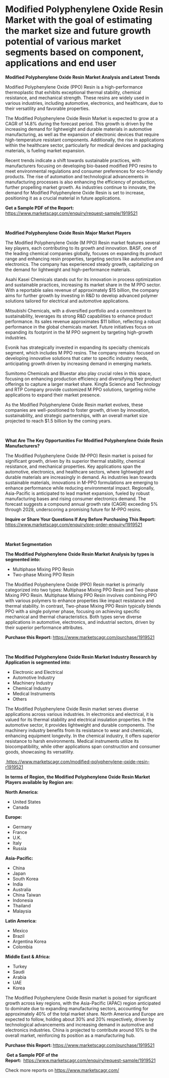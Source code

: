 <p><h1>Modified Polyphenylene Oxide Resin Market with the goal of estimating the market size and future growth potential of various market segments based on component, applications and end user</h1></p><p><strong>Modified Polyphenylene Oxide Resin Market Analysis and Latest Trends</strong></p>
<p><p>Modified Polyphenylene Oxide (PPO) Resin is a high-performance thermoplastic that exhibits exceptional thermal stability, chemical resistance, and mechanical strength. These resins are widely used in various industries, including automotive, electronics, and healthcare, due to their versatility and favorable properties. </p><p>The Modified Polyphenylene Oxide Resin Market is expected to grow at a CAGR of 14.8% during the forecast period. This growth is driven by the increasing demand for lightweight and durable materials in automotive manufacturing, as well as the expansion of electronic devices that require high-temperature resistant components. Additionally, the rise in applications within the healthcare sector, particularly for medical devices and packaging materials, is fueling market expansion.</p><p>Recent trends indicate a shift towards sustainable practices, with manufacturers focusing on developing bio-based modified PPO resins to meet environmental regulations and consumer preferences for eco-friendly products. The rise of automation and technological advancements in manufacturing processes is also enhancing the efficiency of production, further propelling market growth. As industries continue to innovate, the demand for Modified Polyphenylene Oxide Resin is set to increase, positioning it as a crucial material in future applications.</p></p>
<p><strong>Get a Sample PDF of the Report:&nbsp;</strong> <a href="https://www.marketscagr.com/enquiry/request-sample/1919521?utm_campaign=1905&utm_medium=2&utm_source=Github&utm_content=ia&utm_term=03042025&utm_id=modified-polyphenylene-oxide-resin">https://www.marketscagr.com/enquiry/request-sample/1919521</a></p>
<p>&nbsp;</p>
<p><strong>Modified Polyphenylene Oxide Resin Major Market Players</strong></p>
<p><p>The Modified Polyphenylene Oxide (M PPO) Resin market features several key players, each contributing to its growth and innovation. BASF, one of the leading chemical companies globally, focuses on expanding its product range and enhancing resin properties, targeting sectors like automotive and electronics. The company has experienced steady growth, capitalizing on the demand for lightweight and high-performance materials.</p><p>Asahi Kasei Chemicals stands out for its innovation in process optimization and sustainable practices, increasing its market share in the M PPO sector. With a reportable sales revenue of approximately $15 billion, the company aims for further growth by investing in R&D to develop advanced polymer solutions tailored for electrical and automotive applications.</p><p>Mitsubishi Chemicals, with a diversified portfolio and a commitment to sustainability, leverages its strong R&D capabilities to enhance product performance. Its sales revenue approximates $11 billion, reflecting a robust performance in the global chemicals market. Future initiatives focus on expanding its footprint in the M PPO segment by targeting high-growth industries.</p><p>Evonik has strategically invested in expanding its specialty chemicals segment, which includes M PPO resins. The company remains focused on developing innovative solutions that cater to specific industry needs, anticipating growth driven by increasing demand in emerging markets.</p><p>Sumitomo Chemicals and Bluestar also play crucial roles in this space, focusing on enhancing production efficiency and diversifying their product offerings to capture a larger market share. Kingfa Science and Technology and RTP Company provide customized M PPO solutions, targeting niche applications to expand their market presence.</p><p>As the Modified Polyphenylene Oxide Resin market evolves, these companies are well-positioned to foster growth, driven by innovation, sustainability, and strategic partnerships, with an overall market size projected to reach $1.5 billion by the coming years.</p></p>
<p>&nbsp;</p>
<p><strong>What Are The Key Opportunities For Modified Polyphenylene Oxide Resin Manufacturers?</strong></p>
<p><p>The Modified Polyphenylene Oxide (M-PPO) Resin market is poised for significant growth, driven by its superior thermal stability, chemical resistance, and mechanical properties. Key applications span the automotive, electronics, and healthcare sectors, where lightweight and durable materials are increasingly in demand. As industries lean towards sustainable materials, innovations in M-PPO formulations are emerging to enhance performance while reducing environmental impact. Regionally, Asia-Pacific is anticipated to lead market expansion, fueled by robust manufacturing bases and rising consumer electronics demand. The forecast suggests a compound annual growth rate (CAGR) exceeding 5% through 2028, underscoring a promising future for M-PPO resins.</p></p>
<p><strong>Inquire or Share Your Questions If Any Before Purchasing This Report:</strong> <a href="https://www.marketscagr.com/enquiry/pre-order-enquiry/1919521?utm_campaign=1905&utm_medium=2&utm_source=Github&utm_content=ia&utm_term=03042025&utm_id=modified-polyphenylene-oxide-resin">https://www.marketscagr.com/enquiry/pre-order-enquiry/1919521</a></p>
<p>&nbsp;</p>
<p><strong>Market Segmentation</strong></p>
<p><strong>The Modified Polyphenylene Oxide Resin Market Analysis by types is segmented into:</strong></p>
<p><ul><li>Multiphase Mixing PPO Resin</li><li>Two-phase Mixing PPO Resin</li></ul></p>
<p><p>The Modified Polyphenylene Oxide (PPO) Resin market is primarily categorized into two types: Multiphase Mixing PPO Resin and Two-phase Mixing PPO Resin. Multiphase Mixing PPO Resin involves combining PPO with various polymers to enhance properties like impact resistance and thermal stability. In contrast, Two-phase Mixing PPO Resin typically blends PPO with a single polymer phase, focusing on achieving specific mechanical and thermal characteristics. Both types serve diverse applications in automotive, electronics, and industrial sectors, driven by their superior performance attributes.</p></p>
<p><strong>Purchase this Report:&nbsp;</strong><a href="https://www.marketscagr.com/purchase/1919521?utm_campaign=1905&utm_medium=2&utm_source=Github&utm_content=ia&utm_term=03042025&utm_id=modified-polyphenylene-oxide-resin">https://www.marketscagr.com/purchase/1919521</a></p>
<p>&nbsp;</p>
<p><strong>The Modified Polyphenylene Oxide Resin Market Industry Research by Application is segmented into:</strong></p>
<p><ul><li>Electronic and Electrical</li><li>Automotive Industry</li><li>Machinery Industry</li><li>Chemical Industry</li><li>Medical Instruments</li><li>Others</li></ul></p>
<p><p>The Modified Polyphenylene Oxide Resin market serves diverse applications across various industries. In electronics and electrical, it is valued for its thermal stability and electrical insulation properties. In the automotive sector, it provides lightweight and durable components. The machinery industry benefits from its resistance to wear and chemicals, enhancing equipment longevity. In the chemical industry, it offers superior resistance to harsh environments. Medical instruments utilize its biocompatibility, while other applications span construction and consumer goods, showcasing its versatility.</p></p>
<p><a href="https://www.marketscagr.com/modified-polyphenylene-oxide-resin-r1919521?utm_campaign=1905&utm_medium=2&utm_source=Github&utm_content=ia&utm_term=03042025&utm_id=modified-polyphenylene-oxide-resin">&nbsp;https://www.marketscagr.com/modified-polyphenylene-oxide-resin-r1919521</a></p>
<p><strong>In terms of Region, the Modified Polyphenylene Oxide Resin Market Players available by Region are:</strong></p>
<p>
    <p> <strong> North America: </strong>
        <ul>
            <li>United States</li>
            <li>Canada</li>
        </ul>
        </p> 
    <p> <strong> Europe: </strong>
        <ul>
            <li>Germany</li>
            <li>France</li>
            <li>U.K.</li>
            <li>Italy</li>
            <li>Russia</li>
        </ul>
        </p> 
    <p> <strong> Asia-Pacific: </strong>
        <ul>
            <li>China</li>
            <li>Japan</li>
            <li>South Korea</li>
            <li>India</li>
            <li>Australia</li>
            <li>China Taiwan</li>
            <li>Indonesia</li>
            <li>Thailand</li>
            <li>Malaysia</li>
        </ul>
        </p> 
    <p> <strong> Latin America: </strong>
        <ul>
            <li>Mexico</li>
            <li>Brazil</li>
            <li>Argentina Korea</li>
            <li>Colombia</li>
        </ul>
        </p> 
    <p> <strong> Middle East & Africa: </strong>
        <ul>
            <li>Turkey</li>
            <li>Saudi</li>
            <li>Arabia</li>
            <li>UAE</li>
            <li>Korea</li>
        </ul>
    </p>
    </p>
<p><p>The Modified Polyphenylene Oxide Resin market is poised for significant growth across key regions, with the Asia-Pacific (APAC) region anticipated to dominate due to expanding manufacturing sectors, accounting for approximately 40% of the total market share. North America and Europe are expected to follow, holding about 30% and 20% respectively, driven by technological advancements and increasing demand in automotive and electronics industries. China is projected to contribute around 10% to the overall market, reinforcing its position as a manufacturing hub.</p></p>
<p><strong>Purchase this Report: </strong><a href="https://www.marketscagr.com/purchase/1919521?utm_campaign=1905&utm_medium=2&utm_source=Github&utm_content=ia&utm_term=03042025&utm_id=modified-polyphenylene-oxide-resin">https://www.marketscagr.com/purchase/1919521</a></p>
<p>&nbsp;<strong>Get a Sample PDF of the Report:&nbsp;&nbsp;</strong><a href="https://www.marketscagr.com/enquiry/request-sample/1919521?utm_campaign=1905&utm_medium=2&utm_source=Github&utm_content=ia&utm_term=03042025&utm_id=modified-polyphenylene-oxide-resin">https://www.marketscagr.com/enquiry/request-sample/1919521</a></p>
<p><strong></strong></p>
<p>Check more reports on <a href="https://www.marketscagr.com/?utm_campaign=1905&utm_medium=2&utm_source=Github&utm_content=ia&utm_term=03042025&utm_id=modified-polyphenylene-oxide-resin">https://www.marketscagr.com/</a></p>